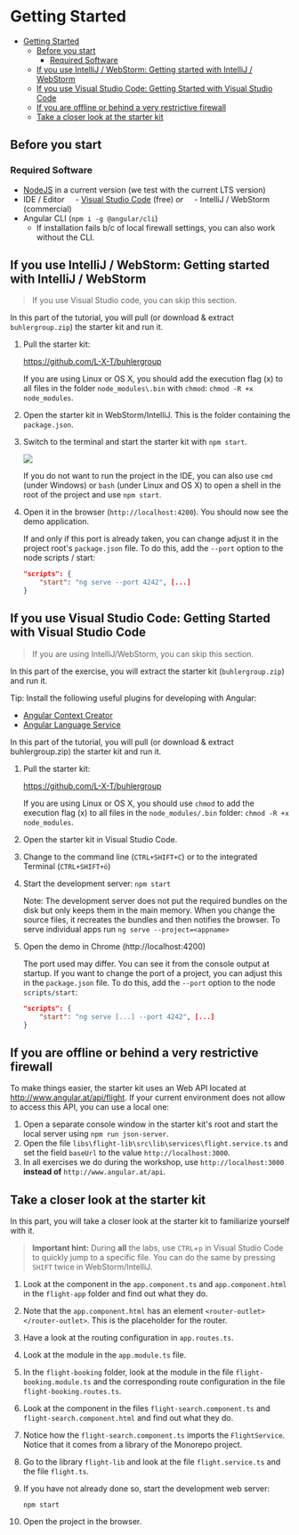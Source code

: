 # Getting Started

- [Getting Started](#getting-started)
  - [Before you start](#before-you-start)
    - [Required Software](#required-software)
  - [If you use IntelliJ / WebStorm: Getting started with IntelliJ / WebStorm](#if-you-use-intellij--webstorm-getting-started-with-intellij--webstorm)
  - [If you use Visual Studio Code: Getting Started with Visual Studio Code](#if-you-use-visual-studio-code-getting-started-with-visual-studio-code)
  - [If you are offline or behind a very restrictive firewall](#if-you-are-offline-or-behind-a-very-restrictive-firewall)
  - [Take a closer look at the starter kit](#take-a-closer-look-at-the-starter-kit)

## Before you start

### Required Software

- [NodeJS](https://nodejs.org/en/) in a current version (we test with the current LTS version)
- IDE / Editor
    - [Visual Studio Code](https://code.visualstudio.com/) (free) *or*
    - IntelliJ / WebStorm (commercial)
- Angular CLI (`npm i -g @angular/cli`)
    - If installation fails b/c of local firewall settings, you can also work without the CLI.

## If you use IntelliJ / WebStorm: Getting started with IntelliJ / WebStorm

> If you use Visual Studio code, you can skip this section.

In this part of the tutorial, you will pull (or download & extract ``buhlergroup.zip``) the starter kit and run it.

1. Pull the starter kit:

    https://github.com/L-X-T/buhlergroup

    If you are using Linux or OS X, you should add the execution flag (x) to all files in the folder `node_modules\.bin` with `chmod`: ``chmod -R +x  node_modules``.

2. Open the starter kit in WebStorm/IntelliJ. This is the folder containing the ``package.json``.

6. Switch to the terminal and start the starter kit with `npm start`.

    ![](https://i.imgur.com/7YG65wz.png)

    If you do not want to run the project in the IDE, you can also use `cmd` (under Windows) or `bash` (under Linux and OS X) to open a shell in the root of the project and use `npm start`.

7. Open it in the browser (`http://localhost:4200`). You should now see the demo application.

    If and only if this port is already taken, you can change adjust it in the project root's `package.json` file. To do this, add the `--port` option to the node scripts / start:

    ```json
    "scripts": {
        "start": "ng serve --port 4242", [...]
    }
    ```

## If you use Visual Studio Code: Getting Started with Visual Studio Code

> If you are using IntelliJ/WebStorm, you can skip this section.

In this part of the exercise, you will extract the starter kit (``buhlergroup.zip``) and run it.

Tip: Install the following useful plugins for developing with Angular:

- [Angular Context Creator](https://marketplace.visualstudio.com/items?itemName=sjuulwijnia.kx-vscode-angular-context-creator)
- [Angular Language Service](https://marketplace.visualstudio.com/items?itemName=Angular.ng-template)

In this part of the tutorial, you will pull (or download & extract buhlergroup.zip) the starter kit and run it.

1. Pull the starter kit:

    https://github.com/L-X-T/buhlergroup

    If you are using Linux or OS X, you should use `chmod` to add the execution flag (x) to all files in the `node_modules/.bin` folder: ``chmod -R +x  node_modules``.

2. Open the starter kit in Visual Studio Code.

3. Change to the command line (`CTRL+SHIFT+C`) or to the integrated Terminal (`CTRL+SHIFT+ö`)

4. Start the development server: `npm start`

    Note: The development server does not put the required bundles on the disk but only keeps them in the main memory. When you change the source files, it recreates the bundles and then notifies the browser.
    To serve individual apps run `ng serve --project=<appname>`

5. Open the demo in Chrome (http://localhost:4200)

    The port used may differ. You can see it from the console output at startup. If you want to change the port of a project, you can adjust this in the `package.json` file. To do this, add the `--port` option to the node `scripts/start`:

    ```json
    "scripts": {
        "start": "ng serve [...] --port 4242", [...]
    }
    ```

## If you are offline or behind a very restrictive firewall

To make things easier, the starter kit uses an Web API located at
http://www.angular.at/api/flight. If your current environment does not allow to access this API, you can use a local one:

1. Open a separate console window in the starter kit's root and start the local server using ``npm run json-server``.
2. Open the file ``libs\flight-lib\src\lib\services\flight.service.ts`` and set the field ``baseUrl`` to the value ``http://localhost:3000``.
3. In all exercises we do during the workshop, use ``http://localhost:3000`` **instead of** ``http://www.angular.at/api``.

## Take a closer look at the starter kit

In this part, you will take a closer look at the starter kit to familiarize yourself with it.

> **Important hint:** During **all** the labs, use ``CTRL``+``p`` in Visual Studio Code to quickly jump to a specific file. You can do the same by pressing ``SHIFT`` twice in WebStorm/IntelliJ.

1. Look at the component in the `app.component.ts` and `app.component.html` in the ``flight-app`` folder and find out what they do.

2. Note that the `app.component.html` has an element `<router-outlet></router-outlet>`. This is the placeholder for the router.

3. Have a look at the routing configuration in `app.routes.ts`.

4. Look at the module in the `app.module.ts` file.

5. In the `flight-booking` folder, look at the module in the file `flight-booking.module.ts` and the corresponding route configuration in the file `flight-booking.routes.ts`.

6. Look at the component in the files `flight-search.component.ts` and `flight-search.component.html` and find out what they do.

7. Notice how the `flight-search.component.ts` imports the `FlightService`. Notice that it comes from a library of the Monorepo project.

8. Go to the library ``flight-lib`` and look at the file `flight.service.ts` and the file `flight.ts`.

9. If you have not already done so, start the development web server:

    ```
    npm start
    ```

10. Open the project in the browser.
